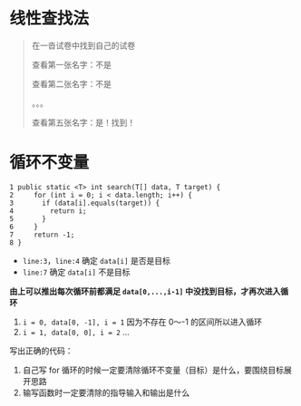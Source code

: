 # 线性查找法

> 在一沓试卷中找到自己的试卷
>
> 查看第一张名字：不是
>
> 查看第二张名字：不是
>
> 。。。
>
> 查看第五张名字：是！找到！

# 循环不变量

```
1 public static <T> int search(T[] data, T target) {
2     for (int i = 0; i < data.length; i++) {
3       if (data[i].equals(target)) {
4         return i;
5       }
6     }
7     return -1;
8 }
```

- `line:3`，`line:4` 确定 `data[i]` 是否是目标
- `line:7` 确定 `data[i]` 不是目标

**由上可以推出每次循环前都满足 `data[0,...,i-1]` 中没找到目标，才再次进入循环**

1. `i = 0, data[0, -1], i = 1` 因为不存在 0～-1 的区间所以进入循环
2. `i = 1, data[0, 0], i = 2` ...

写出正确的代码：

1. 自己写 for 循环的时候一定要清除循环不变量（目标）是什么，要围绕目标展开思路
2. 输写函数时一定要清除的指导输入和输出是什么